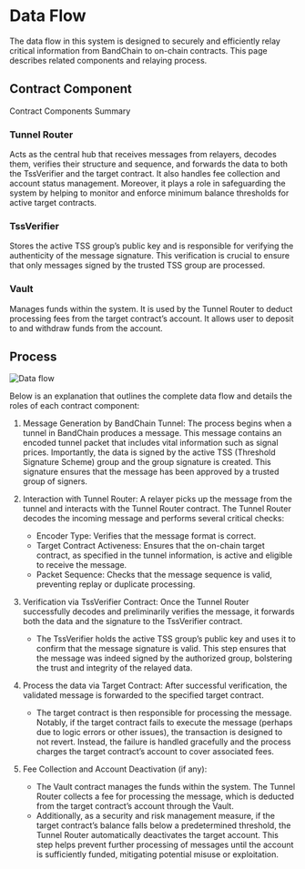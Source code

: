 # Data Flow

The data flow in this system is designed to securely and efficiently relay critical information from BandChain to on-chain contracts. This page describes related components and relaying process.

## Contract Component

Contract Components Summary

### Tunnel Router

Acts as the central hub that receives messages from relayers, decodes them, verifies their structure and sequence, and forwards the data to both the TssVerifier and the target contract. It also handles fee collection and account status management. Moreover, it plays a role in safeguarding the system by helping to monitor and enforce minimum balance thresholds for active target contracts.

### TssVerifier

Stores the active TSS group’s public key and is responsible for verifying the authenticity of the message signature. This verification is crucial to ensure that only messages signed by the trusted TSS group are processed.

### Vault

Manages funds within the system. It is used by the Tunnel Router to deduct processing fees from the target contract’s account. It allows user to deposit to and withdraw funds from the account.

## Process

![Data flow](https://i.imgur.com/MF5K3Hk.png)

Below is an explanation that outlines the complete data flow and details the roles of each contract component:

1. Message Generation by BandChain Tunnel:
   The process begins when a tunnel in BandChain produces a message. This message contains an encoded tunnel packet that includes vital information such as signal prices. Importantly, the data is signed by the active TSS (Threshold Signature Scheme) group and the group signature is created. This signature ensures that the message has been approved by a trusted group of signers.

2. Interaction with Tunnel Router:
   A relayer picks up the message from the tunnel and interacts with the Tunnel Router contract. The Tunnel Router decodes the incoming message and performs several critical checks:

   - Encoder Type: Verifies that the message format is correct.
   - Target Contract Activeness: Ensures that the on-chain target contract, as specified in the tunnel information, is active and eligible to receive the message.
   - Packet Sequence: Checks that the message sequence is valid, preventing replay or duplicate processing.

3. Verification via TssVerifier Contract:
   Once the Tunnel Router successfully decodes and preliminarily verifies the message, it forwards both the data and the signature to the TssVerifier contract.

   - The TssVerifier holds the active TSS group’s public key and uses it to confirm that the message signature is valid. This step ensures that the message was indeed signed by the authorized group, bolstering the trust and integrity of the relayed data.

4. Process the data via Target Contract:
   After successful verification, the validated message is forwarded to the specified target contract.

   - The target contract is then responsible for processing the message. Notably, if the target contract fails to execute the message (perhaps due to logic errors or other issues), the transaction is designed to not revert. Instead, the failure is handled gracefully and the process charges the target contract’s account to cover associated fees.

5. Fee Collection and Account Deactivation (if any):

   - The Vault contract manages the funds within the system. The Tunnel Router collects a fee for processing the message, which is deducted from the target contract’s account through the Vault.
   - Additionally, as a security and risk management measure, if the target contract’s balance falls below a predetermined threshold, the Tunnel Router automatically deactivates the target account. This step helps prevent further processing of messages until the account is sufficiently funded, mitigating potential misuse or exploitation.
